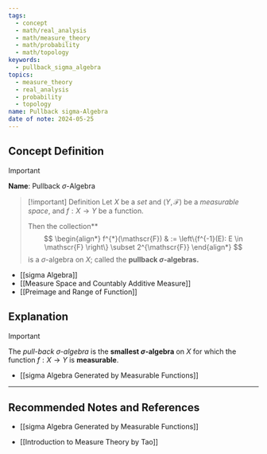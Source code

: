 ```yaml
---
tags:
  - concept
  - math/real_analysis
  - math/measure_theory
  - math/probability
  - math/topology
keywords:
  - pullback_sigma_algebra
topics:
  - measure_theory
  - real_analysis
  - probability
  - topology
name: Pullback sigma-Algebra
date of note: 2024-05-25
---
```


## Concept Definition

>[!important]
>**Name**: Pullback $\sigma$-Algebra

>[!important] Definition
>Let $X$ be a *set* and $(Y, \mathscr{F})$ be a *measurable space*, and $f: X \to Y$ be a function. 
>
>Then the collection**
>$$
> \begin{align*}
> f^{*}(\mathscr{F}) & := \left\{f^{-1}(E): E \in \mathscr{F} \right\} \subset 2^{\mathscr{F}}
> \end{align*}
>$$
>is a $\sigma$-algebra on $X$; called the **pullback $\sigma$-algebras.**

- [[sigma Algebra]]
- [[Measure Space and Countably Additive Measure]]
- [[Preimage and Range of Function]]


## Explanation

>[!important]
>The *pull-back $\sigma$-algebra* is the **smallest $\sigma$-algebra** on $X$ for which the function $f : X \to Y$ is **measurable**.

- [[sigma Algebra Generated by Measurable Functions]]



-----------
##  Recommended Notes and References

- [[sigma Algebra Generated by Measurable Functions]]


- [[Introduction to Measure Theory by Tao]]


